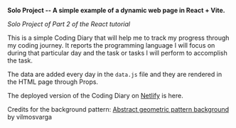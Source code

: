 **Solo Project -- A simple example of a dynamic web page in React + Vite.**

*Solo Project of Part 2 of the React tutorial*

This is a simple Coding Diary that will help me to track my progress through my coding journey.
It reports the programming language I will focus on during that particular day and the task or tasks I will perform to accomplish the task.

The data are added every day in the `data.js` file and they are rendered in the HTML page through Props.

The deployed version of the Coding Diary on [Netlify](https://4-codingdiary.netlify.app) is here.

Credits for the background pattern: [Abstract geometric pattern background](https://www.freepik.com/free-vector/abstract-geometric-pattern-background_1195853.htm) by vilmosvarga